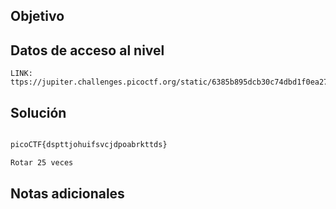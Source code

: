 ## Objetivo

## Datos de acceso al nivel
```
LINK: ttps://jupiter.challenges.picoctf.org/static/6385b895dcb30c74dbd1f0ea271e3563/ciphertext

```
## Solución

```bash

picoCTF{dspttjohuifsvcjdpoabrkttds}

Rotar 25 veces
```
## Notas adicionales
```bash


```